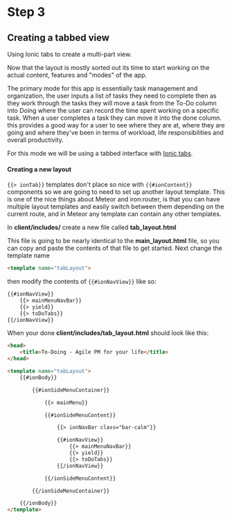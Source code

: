 # Step 3
## Creating a tabbed view
Using Ionic tabs to create a multi-part view.

Now that the layout is mostly sorted out its time to start working on the actual content, features and "modes" of the app.

The primary mode for this app is essentially task management and organization, the user inputs a list of tasks they need to complete then as they work through the tasks they will move a task from the To-Do column into Doing where the user can record the time spent working on a specific task. When a user completes a task they can move it into the done column. this provides a good way for a user to see where they are at, where they are going and where they've been in terms of workload, life responsibilities and overall productivity.

For this mode we will be using a tabbed interface with [Ionic tabs](https://github.com/meteoric/demo/tree/master/client/templates/tabs). 

#### Creating a new layout 

``` {{> ionTab}} ``` templates don't place so nice with ``` {{#ionContent}} ``` components so we are going to need to set up another layout template. This is one of the nice things about Meteor and iron:router, is that you can have multiple layout templates and easily switch between them depending on the current route, and in Meteor any template can contain any other templates.

In **client/includes/** create a new file called **tab_layout.html**

This file is going to be nearly identical to the **main_layout.html** file, so you can copy and paste the contents of that file to get started. Next change the template name 

```html
<template name="tabLayout">
```
then modify the contents of ``` {{#ionNavView}} ``` like so:

```html
{{#ionNavView}}
	{{> mainMenuNavBar}}
	{{> yield}}
	{{> toDoTabs}}
{{/ionNavView}}
```

When your done **client/includes/tab_layout.html** should look like this:

```html
<head>
    <title>To-Doing - Agile PM for your life</title>
</head>

<template name="tabLayout">
    {{#ionBody}}

        {{#ionSideMenuContainer}}

            {{> mainMenu}}

            {{#ionSideMenuContent}}

                {{> ionNavBar class="bar-calm"}}

                {{#ionNavView}}
                    {{> mainMenuNavBar}}
                    {{> yield}}
                    {{> toDoTabs}}
                {{/ionNavView}}

            {{/ionSideMenuContent}}

        {{/ionSideMenuContainer}}

    {{/ionBody}}
</template>

```
